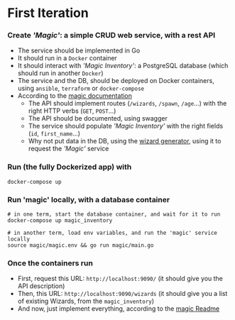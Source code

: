 # First Iteration

### Create *'Magic'*: a simple CRUD web service, with a rest API
 - The service should be implemented in Go
 - It should run in a `Docker` container
 - It should interact with *'Magic Inventory'*: a PostgreSQL database (which should run in another `Docker`)
 - The service and the DB, should be deployed on Docker containers, using `ansible`, `terraform` or `docker-compose`
 - According to the [magic documentation](https://github.com/rbobillo/OnDiraitDeLaMagie/blob/master/documentation/On%20Dirait%20De%20La%20Magie%20-%20magic.pdf)
	- The API should implement routes (`/wizards`, `/spawn`, `/age`...) with the right HTTP verbs (`GET`, `POST`...)
	- The API should be documented, using swagger
	- The service should populate *'Magic Inventory'* with the right fields (`id`, `first_name`...)
	- Why not put data in the DB, using the [wizard generator](https://github.com/rbobillo/OnDiraitDeLaMagie/blob/reference/generate_random_wizards.go), using it to request the *'Magic'* service

### Run (the fully Dockerized app) with
```
docker-compose up
```

### Run 'magic' locally, with a database container
```shell
# in one term, start the database container, and wait for it to run
docker-compose up magic_inventory

# in another term, load env variables, and run the 'magic' service locally
source magic/magic.env && go run magic/main.go
```

### Once the containers run
 - First, request this URL: `http://localhost:9090/` (it should give you the API description)
 - Then, this URL: `http://localhost:9090/wizards` (it should give you a list of existing Wizards, from the `magic_inventory`)
 - And now, just implement everything, according to the [magic Readme]()